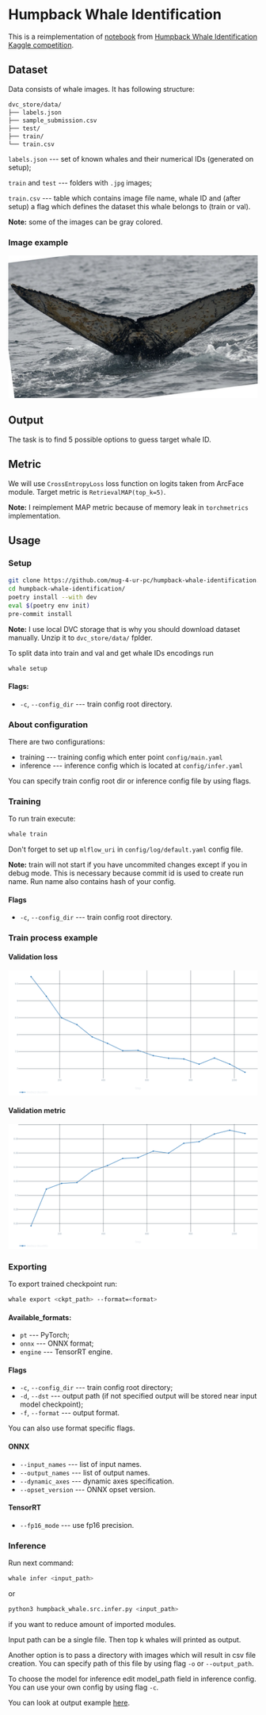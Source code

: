 # Humpback Whale Identification

This is a reimplementation of
[notebook](https://www.kaggle.com/code/shivanshj/notebook574d6af37f) from
[Humpback Whale Identification Kaggle competition](https://www.kaggle.com/c/humpback-whale-identification/).

## Dataset

Data consists of whale images.
It has following structure:

```
dvc_store/data/
├── labels.json
├── sample_submission.csv
├── test/
├── train/
└── train.csv
```

`labels.json` --- set of known whales and their numerical IDs (generated on setup);

`train` and `test` --- folders with `.jpg` images;

`train.csv` --- table which contains image file name, whale ID and (after setup) a flag which defines the dataset this whale belongs to (train or val).

**Note:** some of the images can be gray colored.

### Image example

![whale](./examples/whale.jpg)

## Output

The task is to find 5 possible options to guess target whale ID.

## Metric

We will use `CrossEntropyLoss` loss function on logits taken from ArcFace module.
Target metric is `RetrievalMAP(top_k=5)`.

**Note:** I reimplement MAP metric because of memory leak in `torchmetrics` implementation.

## Usage

### Setup

```bash
git clone https://github.com/mug-4-ur-pc/humpback-whale-identification.git
cd humpback-whale-identification/
poetry install --with dev
eval $(poetry env init)
pre-commit install
```

**Note:** I use local DVC storage that is why you should download dataset manually.
Unzip it to `dvc_store/data/` fplder.

To split data into train and val and get whale IDs encodings run

```bash
whale setup
```

#### Flags:

- `-c`, `--config_dir` --- train config root directory.

### About configuration

There are two configurations:

- training --- training config which enter point `config/main.yaml`
- inference --- inference config which is located at `config/infer.yaml`

You can specify train config root dir or inference config file by using flags.

### Training

To run train execute:

```bash
whale train
```

Don't forget to set up `mlflow_uri` in `config/log/default.yaml` config file.

**Note:** train will not start if you have uncommited changes
except if you in debug mode. This is necessary because commit id is used
to create run name. Run name also contains hash of your config.

#### Flags

- `-c`, `--config_dir` --- train config root directory.

### Train process example

#### Validation loss

![val_loss](./examples/val_loss.png)

#### Validation metric

![val_map](./examples/val_map.png)

### Exporting

To export trained checkpoint run:

```bash
whale export <ckpt_path> --format=<format>
```

#### Available_formats:

- `pt` --- PyTorch;
- `onnx` --- ONNX format;
- `engine` --- TensorRT engine.

#### Flags

- `-c`, `--config_dir` --- train config root directory;
- `-d`, `--dst` --- output path (if not specified output will be stored near input model checkpoint);
- `-f`, `--format` --- output format.

You can also use format specific flags.

#### ONNX

- `--input_names` --- list of input names.
- `--output_names` --- list of output names.
- `--dynamic_axes` --- dynamic axes specification.
- `--opset_version` --- ONNX opset version.

#### TensorRT

- `--fp16_mode` --- use fp16 precision.

### Inference

Run next command:

```bash
whale infer <input_path>
```

or

```bash
python3 humpback_whale.src.infer.py <input_path>
```

if you want to reduce amount of imported modules.

Input path can be a single file. Then top k whales will printed as output.

Another option is to pass a directory with images which will result
in csv file creation. You can specify path of this file by using flag `-o` or `--output_path`.

To choose the model for inference edit model_path field in inference config.
You can use your own config by using flag `-c`.

You can look at output example [here](./examples/prediction.csv).
